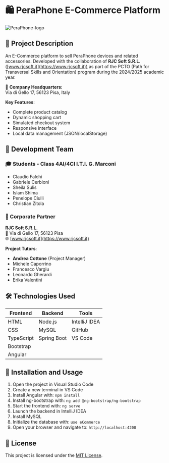 # 🛍️ PeraPhone E-Commerce Platform

![PeraPhone-logo](https://github.com/user-attachments/assets/17f646a5-c2fa-46d0-bd3b-1649416cf25d)
## 📝 Project Description
An E-Commerce platform to sell PeraPhone devices and related accessories. Developed with the collaboration of **RJC Soft S.R.L.** ([www.rjcsoft.it](https://www.rjcsoft.it)) as part of the PCTO (Path for Transversal Skills and Orientation) program during the 2024/2025 academic year.

📍 **Company Headquarters:**  
Via di Gello 17, 56123 Pisa, Italy

**Key Features**:
- Complete product catalog
- Dynamic shopping cart
- Simulated checkout system
- Responsive interface
- Local data management (JSON/localStorage)

## 👥 Development Team
### 🎓 Students - Class 4AI/4CI I.T.I. G. Marconi
- Claudio Falchi
- Gabriele Cerbioni 
- Sheila Sulis
- Islam Shima
- Penelope Ciulli
- Christian Zitola

### 🏢 Corporate Partner
**RJC Soft S.R.L.**  
📌 Via di Gello 17, 56123 Pisa  
🌐 [www.rjcsoft.it](https://www.rjcsoft.it)

**Project Tutors**:
- **Andrea Cottone** (Project Manager)
- Michele Caporrino
- Francesco Vargiu
- Leonardo Gherardi
- Erika Valentini

## 🛠️ Technologies Used
| Frontend | Backend | Tools |
|----------|---------|-------|
| HTML    | Node.js | IntelliJ IDEA |
| CSS     | MySQL | GitHub |
| TypeScript | Spring Boot | VS Code |
| Bootstrap |         |       |
| Angular |         |       |

## 🚀 Installation and Usage
1. Open the project in Visual Studio Code
2. Create a new terminal in VS Code
3. Install Angular with: `npm install`
4. Install ng-bootstrap with: `ng add @ng-bootstrap/ng-bootstrap`
5. Start the frontend with: `ng serve`
6. Launch the backend in IntelliJ IDEA
7. Install MySQL
8. Initialize the database with: `use eCommerce`
9. Open your browser and navigate to: `http://localhost:4200`

## 📄 License
This project is licensed under the [MIT License](LICENSE).
